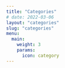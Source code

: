 ```yaml
---
title: "Categories"
# date: 2022-03-06
layout: "categories"
slug: "categories"
menu:
  main:
    weight: 3
    params:
      icon: category
---
```

